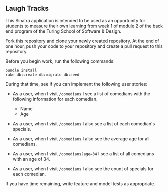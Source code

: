 ## Laugh Tracks

This Sinatra application is intended to be used as an opportunity for students to measure their own learning from week 1 of module 2 of the back end program of the Turing School of Software & Design.

Fork this repository and clone your newly created repository. At the end of one hour, push your code to your repository and create a pull request to this repository.

Before you begin work, run the following commands:

```
bundle install
rake db:create db:migrate db:seed
```

During that time, see if you can implement the following user stories:

* As a user, when I visit `/comedians` I see a list of comedians with the following information for each comedian.
    * Name
    * Age

* As a user, when I visit `/comedians` I also see a list of each comedian's specials.

* As a user, when I visit `/comedians` I also see the average age for all comedians.

* As a user, when I visit `/comedians?age=34` I see a list of all comedians with an age of 34.

* As a user, when I visit `/comedians` I also see the count of specials for each comedian.

If you have time remaining, write feature and model tests as appropriate.
